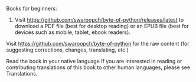Books for beginners:
1. Visit https://github.com/swaroopch/byte-of-python/releases/latest to download a PDF file (best for desktop reading) or an EPUB file (best for devices such as mobile, tablet, ebook readers).

Visit https://github.com/swaroopch/byte-of-python for the raw content (for suggesting corrections, changes, translating, etc.)

Read the book in your native language
If you are interested in reading or contributing translations of this book to other human languages, please see Translations.
